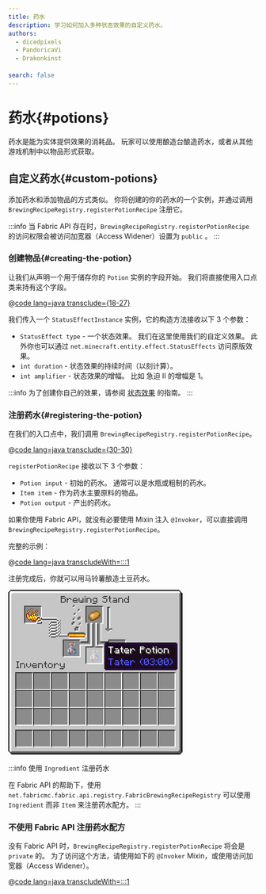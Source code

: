 ```yaml
---
title: 药水
description: 学习如何加入多种状态效果的自定义药水。
authors:
  - dicedpixels
  - PandoricaVi
  - Drakonkinst

search: false
---
```


# 药水{#potions}

药水是能为实体提供效果的消耗品。 玩家可以使用酿造台酿造药水，或者从其他游戏机制中以物品形式获取。

## 自定义药水{#custom-potions}

添加药水和添加物品的方式类似。 你将创建的你的药水的一个实例，并通过调用 `BrewingRecipeRegistry.registerPotionRecipe` 注册它。

:::info
当 Fabric API 存在时，`BrewingRecipeRegistry.registerPotionRecipe` 的访问权限会被访问加宽器（Access Widener）设置为 `public` 。
:::

### 创建物品{#creating-the-potion}

让我们从声明一个用于储存你的 `Potion` 实例的字段开始。 我们将直接使用入口点类来持有这个字段。

@[code lang=java transclude={18-27}](@/reference/latest/src/main/java/com/example/docs/potion/FabricDocsReferencePotions.java)

我们传入一个 `StatusEffectInstance` 实例，它的构造方法接收以下 3 个参数：

- `StatusEffect type` - 一个状态效果。 我们在这里使用我们的自定义效果。 此外你也可以通过 `net.minecraft.entity.effect.StatusEffects` 访问原版效果。
- `int duration` - 状态效果的持续时间（以刻计算）。
- `int amplifier` - 状态效果的增幅。 比如 急迫 II 的增幅是 1。

:::info
为了创建你自己的效果，请参阅 [状态效果](../entities/effects) 的指南。
:::

### 注册药水{#registering-the-potion}

在我们的入口点中，我们调用 `BrewingRecipeRegistry.registerPotionRecipe`。

@[code lang=java transclude={30-30}](@/reference/latest/src/main/java/com/example/docs/potion/FabricDocsReferencePotions.java)

`registerPotionRecipe` 接收以下 3 个参数：

- `Potion input` - 初始的药水。 通常可以是水瓶或粗制的药水。
- `Item item` - 作为药水主要原料的物品。
- `Potion output` - 产出的药水。

如果你使用 Fabric API，就没有必要使用 Mixin 注入 `@Invoker`，可以直接调用 `BrewingRecipeRegistry.registerPotionRecipe`。

完整的示例：

@[code lang=java transcludeWith=:::1](@/reference/latest/src/main/java/com/example/docs/potion/FabricDocsReferencePotions.java)

注册完成后，你就可以用马铃薯酿造土豆药水。

![玩家物品栏内的效果](/assets/develop/tater-potion.png)

:::info 使用 `Ingredient` 注册药水

在 Fabric API 的帮助下，使用 `
net.fabricmc.fabric.api.registry.FabricBrewingRecipeRegistry` 可以使用 `Ingredient` 而非 `Item` 来注册药水配方。
:::

### 不使用 Fabric API 注册药水配方

没有 Fabric API 时，`BrewingRecipeRegistry.registerPotionRecipe` 将会是 `private` 的。 为了访问这个方法，请使用如下的 `@Invoker` Mixin，或使用访问加宽器（Access Widener）。

@[code lang=java transcludeWith=:::1](@/reference/latest/src/main/java/com/example/docs/mixin/potion/BrewingRecipeRegistryInvoker.java)

